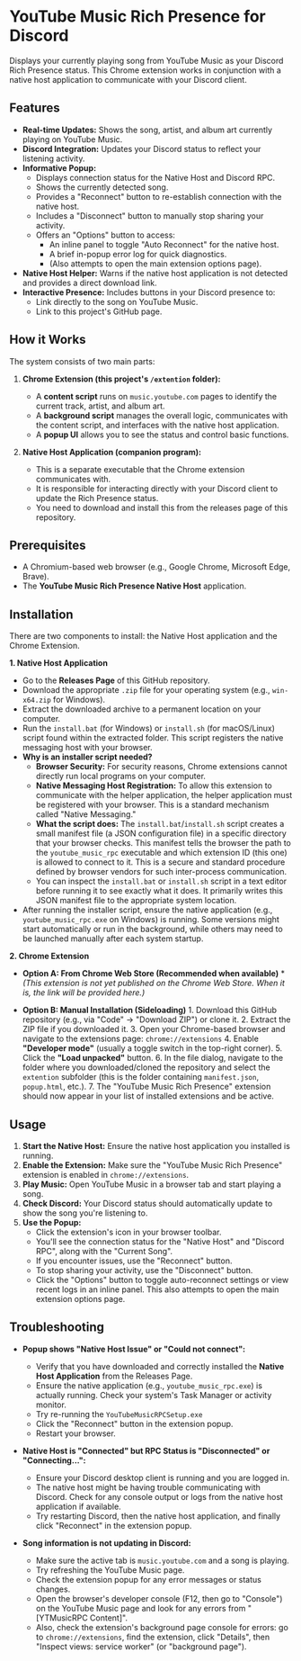 # YouTube Music Rich Presence for Discord

Displays your currently playing song from YouTube Music as your Discord Rich Presence status. This Chrome extension works in conjunction with a native host application to communicate with your Discord client.

## Features

*   **Real-time Updates:** Shows the song, artist, and album art currently playing on YouTube Music.
*   **Discord Integration:** Updates your Discord status to reflect your listening activity.
*   **Informative Popup:**
    *   Displays connection status for the Native Host and Discord RPC.
    *   Shows the currently detected song.
    *   Provides a "Reconnect" button to re-establish connection with the native host.
    *   Includes a "Disconnect" button to manually stop sharing your activity.
    *   Offers an "Options" button to access:
        *   An inline panel to toggle "Auto Reconnect" for the native host.
        *   A brief in-popup error log for quick diagnostics.
        *   (Also attempts to open the main extension options page).
*   **Native Host Helper:** Warns if the native host application is not detected and provides a direct download link.
*   **Interactive Presence:** Includes buttons in your Discord presence to:
    *   Link directly to the song on YouTube Music.
    *   Link to this project's GitHub page.

## How it Works

The system consists of two main parts:

1.  **Chrome Extension (this project's `/extention` folder):**
    *   A **content script** runs on `music.youtube.com` pages to identify the current track, artist, and album art.
    *   A **background script** manages the overall logic, communicates with the content script, and interfaces with the native host application.
    *   A **popup UI** allows you to see the status and control basic functions.

2.  **Native Host Application (companion program):**
    *   This is a separate executable that the Chrome extension communicates with.
    *   It is responsible for interacting directly with your Discord client to update the Rich Presence status.
    *   You need to download and install this from the releases page of this repository.

## Prerequisites

*   A Chromium-based web browser (e.g., Google Chrome, Microsoft Edge, Brave).
*   The **YouTube Music Rich Presence Native Host** application.

## Installation

There are two components to install: the Native Host application and the Chrome Extension.

**1. Native Host Application**

   *   Go to the **Releases Page** of this GitHub repository.
   *   Download the appropriate `.zip` file for your operating system (e.g., `win-x64.zip` for Windows).
   *   Extract the downloaded archive to a permanent location on your computer.
   *   Run the `install.bat` (for Windows) or `install.sh` (for macOS/Linux) script found within the extracted folder. This script registers the native messaging host with your browser.
   *   **Why is an installer script needed?**
       *   **Browser Security:** For security reasons, Chrome extensions cannot directly run local programs on your computer.
       *   **Native Messaging Host Registration:** To allow this extension to communicate with the helper application, the helper application must be registered with your browser. This is a standard mechanism called "Native Messaging."
       *   **What the script does:** The `install.bat`/`install.sh` script creates a small manifest file (a JSON configuration file) in a specific directory that your browser checks. This manifest tells the browser the path to the `youtube_music_rpc` executable and which extension ID (this one) is allowed to connect to it. This is a secure and standard procedure defined by browser vendors for such inter-process communication.
       *   You can inspect the `install.bat` or `install.sh` script in a text editor before running it to see exactly what it does. It primarily writes this JSON manifest file to the appropriate system location.
   *   After running the installer script, ensure the native application (e.g., `youtube_music_rpc.exe` on Windows) is running. Some versions might start automatically or run in the background, while others may need to be launched manually after each system startup.

**2. Chrome Extension**

   *   **Option A: From Chrome Web Store (Recommended when available)**
      *   *(This extension is not yet published on the Chrome Web Store. When it is, the link will be provided here.)*

   *   **Option B: Manual Installation (Sideloading)**
      1.  Download this GitHub repository (e.g., via "Code" -> "Download ZIP") or clone it.
      2.  Extract the ZIP file if you downloaded it.
      3.  Open your Chrome-based browser and navigate to the extensions page: `chrome://extensions`
      4.  Enable **"Developer mode"** (usually a toggle switch in the top-right corner).
      5.  Click the **"Load unpacked"** button.
      6.  In the file dialog, navigate to the folder where you downloaded/cloned the repository and select the `extention` subfolder (this is the folder containing `manifest.json`, `popup.html`, etc.).
      7.  The "YouTube Music Rich Presence" extension should now appear in your list of installed extensions and be active.

## Usage

1.  **Start the Native Host:** Ensure the native host application you installed is running.
2.  **Enable the Extension:** Make sure the "YouTube Music Rich Presence" extension is enabled in `chrome://extensions`.
3.  **Play Music:** Open YouTube Music in a browser tab and start playing a song.
4.  **Check Discord:** Your Discord status should automatically update to show the song you're listening to.
5.  **Use the Popup:**
    *   Click the extension's icon in your browser toolbar.
    *   You'll see the connection status for the "Native Host" and "Discord RPC", along with the "Current Song".
    *   If you encounter issues, use the "Reconnect" button.
    *   To stop sharing your activity, use the "Disconnect" button.
    *   Click the "Options" button to toggle auto-reconnect settings or view recent logs in an inline panel. This also attempts to open the main extension options page.

## Troubleshooting

*   **Popup shows "Native Host Issue" or "Could not connect":**
    *   Verify that you have downloaded and correctly installed the **Native Host Application** from the Releases Page.
    *   Ensure the native application (e.g., `youtube_music_rpc.exe`) is actually running. Check your system's Task Manager or activity monitor.
    *   Try re-running the `YouTubeMusicRPCSetup.exe`
    *   Click the "Reconnect" button in the extension popup.
    *   Restart your browser.

*   **Native Host is "Connected" but RPC Status is "Disconnected" or "Connecting...":**
    *   Ensure your Discord desktop client is running and you are logged in.
    *   The native host might be having trouble communicating with Discord. Check for any console output or logs from the native host application if available.
    *   Try restarting Discord, then the native host application, and finally click "Reconnect" in the extension popup.

*   **Song information is not updating in Discord:**
    *   Make sure the active tab is `music.youtube.com` and a song is playing.
    *   Try refreshing the YouTube Music page.
    *   Check the extension popup for any error messages or status changes.
    *   Open the browser's developer console (F12, then go to "Console") on the YouTube Music page and look for any errors from "[YTMusicRPC Content]".
    *   Also, check the extension's background page console for errors: go to `chrome://extensions`, find the extension, click "Details", then "Inspect views: service worker" (or "background page").
